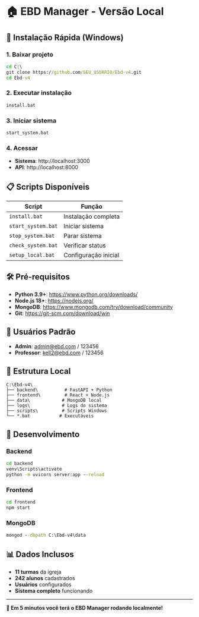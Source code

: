 # 🏠 EBD Manager - Versão Local

## 🎯 Instalação Rápida (Windows)

### 1. **Baixar projeto**
```cmd
cd C:\
git clone https://github.com/SEU_USUARIO/Ebd-v4.git
cd Ebd-v4
```

### 2. **Executar instalação**
```cmd
install.bat
```

### 3. **Iniciar sistema**
```cmd
start_system.bat
```

### 4. **Acessar**
- **Sistema**: http://localhost:3000
- **API**: http://localhost:8000

## 📋 Scripts Disponíveis

| Script | Função |
|--------|--------|
| `install.bat` | Instalação completa |
| `start_system.bat` | Iniciar sistema |
| `stop_system.bat` | Parar sistema |  
| `check_system.bat` | Verificar status |
| `setup_local.bat` | Configuração inicial |

## 🛠️ Pré-requisitos

- **Python 3.9+**: https://www.python.org/downloads/
- **Node.js 18+**: https://nodejs.org/
- **MongoDB**: https://www.mongodb.com/try/download/community
- **Git**: https://git-scm.com/download/win

## 👤 Usuários Padrão

- **Admin**: admin@ebd.com / 123456  
- **Professor**: kell2@ebd.com / 123456

## 📁 Estrutura Local

```
C:\Ebd-v4\
├── backend\          # FastAPI + Python
├── frontend\         # React + Node.js
├── data\            # MongoDB local
├── logs\            # Logs do sistema
├── scripts\         # Scripts Windows
└── *.bat           # Executáveis
```

## 🔧 Desenvolvimento

### Backend
```cmd
cd backend
venv\Scripts\activate
python -m uvicorn server:app --reload
```

### Frontend
```cmd
cd frontend  
npm start
```

### MongoDB
```cmd
mongod --dbpath C:\Ebd-v4\data
```

## 📊 Dados Inclusos

- **11 turmas** da igreja
- **242 alunos** cadastrados
- **Usuários** configurados
- **Sistema completo** funcionando

---

**🚀 Em 5 minutos você terá o EBD Manager rodando localmente!**